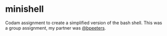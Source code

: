 # minishell
Codam assignment to create a simplified version of the bash shell. This was a group assignment, my partner was [@bpeeters](https://github.com/borispeeters).
